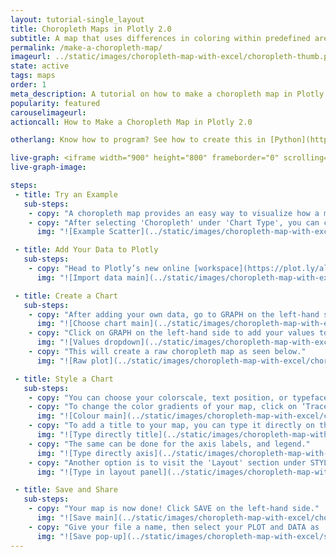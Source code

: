 ```yaml
---
layout: tutorial-single_layout
title: Choropleth Maps in Plotly 2.0
subtitle: A map that uses differences in coloring within predefined areas to indicate the average values of a variable within those areas.
permalink: /make-a-choropleth-map/
imageurl: ../static/images/choropleth-map-with-excel/choropleth-thumb.png
state: active
tags: maps
order: 1
meta_description: A tutorial on how to make a choropleth map in Plotly 2.0.
popularity: featured
carouselimageurl:
actioncall: How to Make a Choropleth Map in Plotly 2.0

otherlang: Know how to program? See how to create this in [Python](https://plot.ly/python/choropleth-maps/) or [R](https://plot.ly/r/choropleth-maps/).

live-graph: <iframe width="900" height="800" frameborder="0" scrolling="no" src="https://plot.ly/~plotly2_demo/31.embed"></iframe>
live-graph-image:

steps:
 - title: Try an Example
   sub-steps:
    - copy: "A choropleth map provides an easy way to visualize how a measurement varies across a geographic area or it shows the level of variability within a region."
    - copy: "After selecting 'Choropleth' under 'Chart Type', you can check out an example before adding your own data. Clicking the 'try an example' button will show what a sample chart looks like after adding data and playing with the style. You'll also see what locations, values, and style attributes were selected for this specific map, as well as the end result."
      img: "![Example Scatter](../static/images/choropleth-map-with-excel/choropleth-example.png)"

 - title: Add Your Data to Plotly
   sub-steps:
    - copy: "Head to Plotly’s new online [workspace](https://plot.ly/alpha/workspace/) and add your data. You have the option of typing directly in the grid, uploading your file, or entering a URL of an online dataset. Plotly accepts .xls, .xlsx, or .csv files. For more information on how to enter your data, see [this](http://help.plot.ly/add-data-to-the-plotly-grid/) tutorial."
      img: "![Import data main](../static/images/choropleth-map-with-excel/choropleth-import.png)"

 - title: Create a Chart
   sub-steps:
    - copy: "After adding your own data, go to GRAPH on the left-hand side, then 'Create'. Choose 'Choropleth' under 'Chart type'. Note that this chart is only available with a PRO subscription. Click [here](https://plot.ly/products/cloud/) to upgrade."
      img: "![Choose chart main](../static/images/choropleth-map-with-excel/choropleth-chart-type.png)"
    - copy: "Click on GRAPH on the left-hand side to add your values to your map. After selecting ‘Choropleth', you should then fill out the locations and values dropdown to create the plot. The 'Location Format' field includes country names, country ISO-3 codes, and US state names. Since our map has USA data, we'll select USA under the 'Location Format' and 'Map Region' fields. These sections are selected depending on your data."
      img: "![Values dropdown](../static/images/choropleth-map-with-excel/choropleth-values.png)"
    - copy: "This will create a raw choropleth map as seen below."
      img: "![Raw plot](../static/images/choropleth-map-with-excel/choropleth-raw-plot.png)"

 - title: Style a Chart
   sub-steps:
    - copy: "You can choose your colorscale, text position, or typeface. Click on STYLE on the left-hand side to play around with the style of your map."
    - copy: "To change the color gradients of your map, click on ‘Traces’ under the same STYLE tab, and choose the colorscale you want."
      img: "![Colour main](../static/images/choropleth-map-with-excel/choropleth-colorscale.png)"
    - copy: "To add a title to your map, you can type it directly on the title by double-clicking it."
      img: "![Type directly title](../static/images/choropleth-map-with-excel/choropleth-title.png)"
    - copy: "The same can be done for the axis labels, and legend."
      img: "![Type directly axis](../static/images/choropleth-map-with-excel/choropleth-legend-title.png)"
    - copy: "Another option is to visit the 'Layout' section under STYLE, click on 'Text' and enter your title in the box, as shown below."
      img: "![Type in layout panel](../static/images/choropleth-map-with-excel/choropleth-title-panel.png)"

 - title: Save and Share
   sub-steps:
    - copy: "Your map is now done! Click SAVE on the left-hand side."
      img: "![Save main](../static/images/choropleth-map-with-excel/choropleth-save.png)"
    - copy: "Give your file a name, then select your PLOT and DATA as 'Public' or 'Private'. For more information on how sharing works, including the difference between private, public and secret sharing, visit [this](http://help.plot.ly/save-share-and-export-in-plotly/) page."
      img: "![Save pop-up](../static/images/choropleth-map-with-excel/save-popup.png)"
---
```



